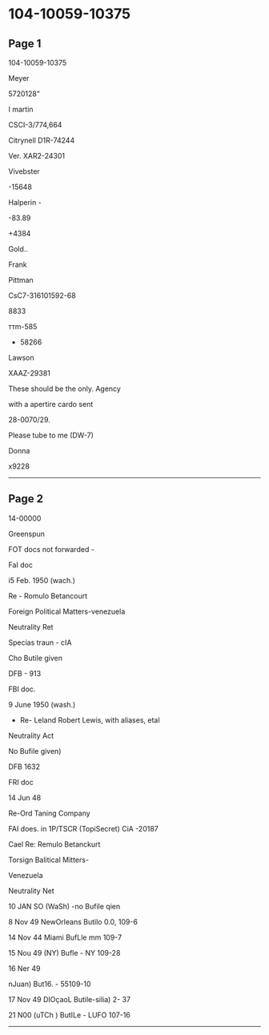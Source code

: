 # 104-10059-10375

## Page 1

104-10059-10375

Meyer

5720128"

I martin

CSCI-3/774,664

Citrynell D1R-74244

Ver. XAR2-24301

Vivebster

-15648

Halperin -

-83.89

+4384

Gold..

Frank

Pittman

CsC7-316101592-68

8833

ттm-585

- 58266

Lawson

XAAZ-29381

These should be the only. Agency

with a apertire cardo sent

28-0070/29.

Please tube to me (DW-7)

Donna

x9228

---

## Page 2

14-00000

Greenspun

FOT docs not forwarded -

FaI doc

i5 Feb. 1950 (wach.)

Re - Romulo Betancourt

Foreign Political Matters-venezuela

Neutrality Ret

Specias traun - cIA

Cho Butile given

DFB - 913

FBI doc.

9 June 1950 (wash.)

- Re- Leland Robert Lewis, with aliases, etal

Neutrality Act

No Bufile given)

DFB 1632

FRI doc

14 Jun 48

Re-Ord Taning Company

FAI does. in 1P/TSCR (TopiSecret) CiA -20187

Cael Re: Remulo Betanckurt

Torsign Balitical Mitters-

Venezuela

Neutrality Net

10 JAN SO (WaSh) -no Bufile qien

8 Nov 49 NewOrleans Butilo 0.0, 109-6

14 Nov 44 Miami BufLle mm 109-7

15 Nou 49 (NY) Bufle - NY 109-28

16 Ner 49

nJuan) But16. - 55109-10

17 Nov 49 DIOçaoL Butile-silia) 2- 37

21 N00 (uTCh ) ButILe - LUFO 107-16

---

